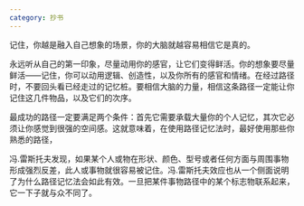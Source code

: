 ```yaml
---
category: 抄书
---
```


记住，你越是融入自己想象的场景，你的大脑就越容易相信它是真的。

永远听从自己的第一印象，尽量动用你的感官，让它们变得鲜活。你的想象要尽量鲜活——记住，你可以动用逻辑、创造性，以及你所有的感官和情绪。在经过路径时，不要回头看已经走过的记忆桩。要相信大脑的力量，相信这条路径一定能让你记住这几件物品，以及它们的次序。

最成功的路径一定要满足两个条件：首先它需要承载大量你的个人记忆，其次它必须让你感觉到很强的空间感。这就意味着，在使用路径记忆法时，最好使用那些你熟悉的路径，

冯.雷斯托夫发现，如果某个人或物在形状、颜色、型号或者任何方面与周围事物形成强烈反差，此人或事物就很容易被记住。冯.雷斯托夫效应也从一个侧面说明了为什么路径记忆法会如此有效。一旦把某件事物路径中的某个标志物联系起来，它一下子就与众不同了。
